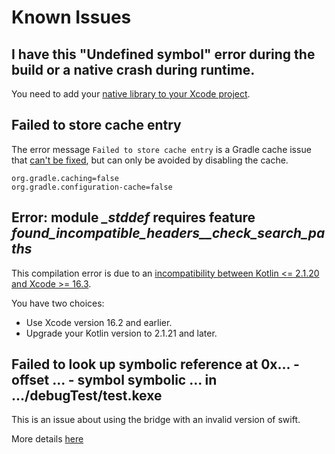 # Known Issues

## I have this "Undefined symbol" error during the build or a native crash during runtime.

You need to add your [native library to your Xcode project](../bridgeWithDependencies.md#automatic-dependency-build-inclusion).

## Failed to store cache entry

The error message `Failed to store cache entry` is a Gradle cache issue that [can't be fixed](https://github.com/frankois944/spm4Kmp/issues/89), but can only be avoided by disabling the cache.

```
org.gradle.caching=false
org.gradle.configuration-cache=false
```

## Error: module *_stddef* requires feature *found_incompatible_headers__check_search_paths*

This compilation error is due to an [incompatibility between Kotlin <= 2.1.20 and Xcode >= 16.3](https://youtrack.jetbrains.com/issue/KT-76460/Kotlin-Native-iOS-build-error-with-Xcode-16.3-iPhoneOS18.4.sdk-due-to-incorrectly-set-up-search-paths).

You have two choices:

- Use Xcode version 16.2 and earlier.
- Upgrade your Kotlin version to 2.1.21 and later.

## Failed to look up symbolic reference at 0x... - offset ... - symbol symbolic ... in .../debugTest/test.kexe

This is an issue about using the bridge with an invalid version of swift.

More details [here](./tips.md#support-concurrency-in-kmp-ios-test)
